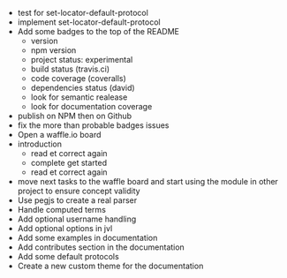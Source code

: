 + test for set-locator-default-protocol
+ implement set-locator-default-protocol
+ Add some badges to the top of the README
	+ version
	+ npm version
	+ project status: experimental
	+ build status (travis.ci)
	+ code coverage (coveralls)
	+ dependencies status (david)
	+ look for semantic realease
	+ look for documentation coverage
+ publish on NPM then on Github
+ fix the more than probable badges issues
+ Open a waffle.io board
+ introduction
	+ read et correct again
	+ complete get started
	+ read et correct again
+ move next tasks to the waffle board and start using the module in other project to ensure concept validity
+ Use pegjs to create a real parser
+ Handle computed terms 
+ Add optional username handling
+ Add optional options in jvl
+ Add some examples in documentation
+ Add contributes section in the documentation
+ Add some default protocols
+ Create a new custom theme for the documentation